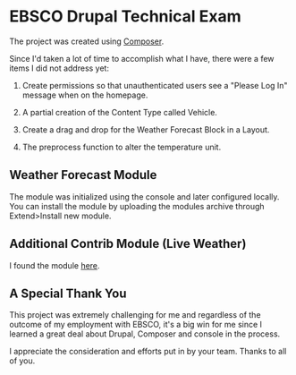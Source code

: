 # EBSCO Drupal Technical Exam

The project was created using [Composer](https://getcomposer.org/). 

Since I'd taken a lot of time to accomplish what I have, there were a few items I did not address yet:

1. Create permissions so that unauthenticated users see a "Please Log In" message when on the homepage.

2. A partial creation of the Content Type called Vehicle.
3. Create a drag and drop for the Weather Forecast Block in a Layout.
4. The preprocess function to alter the temperature unit.

## Weather Forecast Module

The module was initialized using the console and later configured locally. You can install the module by uploading the modules archive through Extend>Install new module.

## Additional Contrib Module (Live Weather)

I found the module [here](https://ftp.drupal.org/files/projects/live_weather-8.x-2.5.zip). 

## A Special Thank You

This project was extremely challenging for me and regardless of the outcome of my employment with EBSCO, it's a big win for me since I learned a great deal about Drupal, Composer and console in the process.

I appreciate the consideration and efforts put in by your team. Thanks to all of you. 





```
